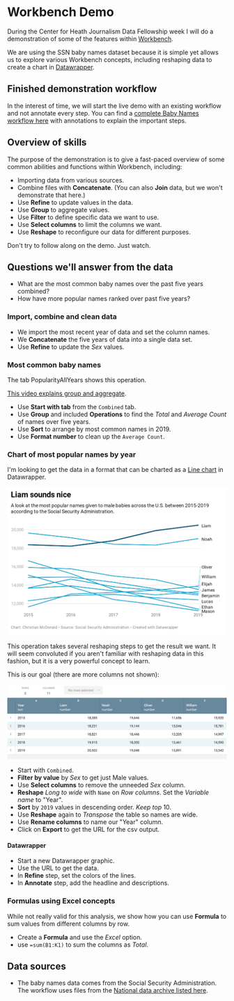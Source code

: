 # Workbench Demo

During the Center for Heath Journalism Data Fellowship week I will do a demonstration of some of the features within [Workbench](https://workbenchdata.com/).

We are using the SSN baby names dataset because it is simple yet allows us to explore various Workbench concepts, including reshaping data to create a chart in [Datawrapper](https://www.datawrapper.de/).

## Finished demonstration workflow

In the interest of time, we will start the live demo with an existing workflow and not annotate every step. You can find a [complete Baby Names workflow here](https://app.workbenchdata.com/workflows/114674) with annotations to explain the important steps.

## Overview of skills

The purpose of the demonstration is to give a fast-paced overview of some common abilities and functions within Workbench, including:

- Importing data from various sources.
- Combine files with **Concatenate**. (You can also **Join** data, but we won't demonstrate that here.)
- Use **Refine** to update values in the data.
- Use **Group** to aggregate values.
- Use **Filter** to define specific data we want to use.
- Use **Select columns** to limit the columns we want.
- Use **Reshape** to reconfigure our data for different purposes.

Don't try to follow along on the demo. Just watch.

## Questions we'll answer from the data

- What are the most common baby names over the past five years combined?
- How have more popular names ranked over past five years?

### Import, combine and clean data

- We import the most recent year of data and set the column names.
- We **Concatenate** the five years of data into a single data set.
- Use **Refine** to update the *Sex* values.

### Most common baby names

The tab PopularityAllYears shows this operation.

[This video explains group and aggregate](https://vimeo.com/showcase/7320305/video/435910349).

- Use **Start with tab** from the `Combined` tab.
- Use **Group** and included **Operations** to find the *Total* and *Average Count* of names over five years.
- Use **Sort** to arrange by most common names in 2019.
- Use **Format number** to clean up the `Average Count`.

### Chart of most popular names by year

I'm looking to get the data in a format that can be charted as a [Line chart](https://academy.datawrapper.de/article/23-how-to-create-a-line-chart) in Datawrapper.

![Names](img/liam-sounds-nice.png)

This operation takes several reshaping steps to get the result we want. It will seem convoluted if you aren't familiar with reshaping data in this fashion, but it is a very powerful concept to learn.

This is our goal (there are more columns not shown):

![Names shaped](img/names-shaped.png)

- Start with `Combined`.
- **Filter by value** by *Sex* to get just Male values.
- Use **Select columns** to remove the unneeded *Sex* column.
- **Reshape** *Long to wide* with `Name` on *Row columns*. Set the *Variable name* to "Year".
- **Sort** by `2019` values in descending order. *Keep top* 10.
- Use **Reshape** again to *Transpose* the table so names are wide.
- Use **Rename columns** to name our "Year" column.
- Click on **Export** to get the URL for the csv output.

#### Datawrapper

- Start a new Datawrapper graphic.
- Use the URL to get the data.
- In **Refine** step, set the colors of the lines.
- In **Annotate** step, add the headline and descriptions.

### Formulas using Excel concepts

While not really valid for this analysis, we show how you can use **Formula** to sum values from different columns by row.

- Create a **Formula** and use the *Excel* option.
- use `=sum(B1:K1)` to sum the columns as *Total*.

## Data sources

- The baby names data comes from the Social Security Administration. The workflow uses files from the [National data archive listed here](https://www.ssa.gov/oact/babynames/limits.html).
